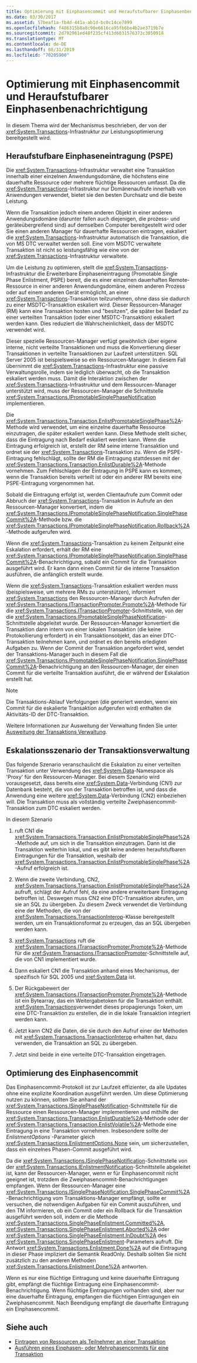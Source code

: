 ```yaml
---
title: Optimierung mit Einphasencommit und Heraufstufbarer Einphasenbenachrichtigung
ms.date: 03/30/2017
ms.assetid: 57beaf1a-fb4d-441a-ab1d-bc0c14ce7899
ms.openlocfilehash: f486315b8a8c90e6616ca95fb6be4b2ae3719b7e
ms.sourcegitcommit: 2d792961ed48f235cf413d6031576373c3050918
ms.translationtype: MT
ms.contentlocale: de-DE
ms.lasthandoff: 08/31/2019
ms.locfileid: "70205900"
---
```

# <a name="optimization-using-single-phase-commit-and-promotable-single-phase-notification"></a>Optimierung mit Einphasencommit und Heraufstufbarer Einphasenbenachrichtigung

In diesem Thema wird der Mechanismus beschrieben, der von der <xref:System.Transactions>-Infrastruktur zur Leistungsoptimierung bereitgestellt wird.

## <a name="promotable-single-phase-enlistment"></a>Heraufstufbare Einphaseneintragung (PSPE)

Die <xref:System.Transactions>-Infrastruktur verwaltet eine Transaktion innerhalb einer einzelnen Anwendungsdomäne, die höchstens eine dauerhafte Ressource oder mehrere flüchtige Ressourcen umfasst. Da die <xref:System.Transactions>-Infrastruktur nur Domänenaufrufe innerhalb von Anwendungen verwendet, bietet sie den besten Durchsatz und die beste Leistung.

Wenn die Transaktion jedoch einem anderen Objekt in einer anderen Anwendungsdomäne (darunter fallen auch diejenigen, die prozess- und geräteübergreifend sind) auf demselben Computer bereitgestellt wird oder Sie einen anderen Manager für dauerhafte Ressourcen eintragen, eskaliert die <xref:System.Transactions>-Infrastruktur automatisch die Transaktion, die von MS DTC verwaltet werden soll. Eine vom MSDTC verwaltete Transaktion ist nicht so leistungsfähig wie eine von der <xref:System.Transactions>-Infrastruktur verwaltete.

Um die Leistung zu optimieren, stellt die <xref:System.Transactions>-Infrastruktur die Erweiterbare Einphaseneintragung (Promotable Single Phase Enlistment, PSPE) bereit, die es einer einzelnen dauerhaften Remote-Ressource in einer anderen Anwendungsdomäne, einem anderen Prozess oder auf einem anderen Gerät ermöglicht, an einer <xref:System.Transactions>-Transaktion teilzunehmen, ohne dass sie dadurch zu einer MSDTC-Transaktion eskaliert wird. Dieser Ressourcen-Manager (RM) kann eine Transaktion hosten und "besitzen", die später bei Bedarf zu einer verteilten Transaktion (oder einer MSDTC-Transaktion) eskaliert werden kann. Dies reduziert die Wahrscheinlichkeit, dass der MSDTC verwendet wird.

Dieser spezielle Ressourcen-Manager verfügt gewöhnlich über eigene interne, nicht verteilte Transaktionen und muss die Konvertierung dieser Transaktionen in verteilte Transaktionen zur Laufzeit unterstützen. SQL Server 2005 ist beispielsweise so ein Ressourcen-Manager. In diesem Fall übernimmt die <xref:System.Transactions>-Infrastruktur eine passive Verwaltungsrolle, indem sie lediglich überwacht, ob die Transaktion eskaliert werden muss. Damit die Interaktion zwischen der <xref:System.Transactions>-Infrastruktur und dem Ressourcen-Manager unterstützt wird, muss der Ressourcen-Manager die Schnittstelle <xref:System.Transactions.IPromotableSinglePhaseNotification> implementieren.

Die <xref:System.Transactions.Transaction.EnlistPromotableSinglePhase%2A>-Methode wird verwendet, um eine einzelne dauerhafte Ressource einzutragen, die später eskaliert werden kann. Diese Methode stellt sicher, dass die Eintragung nach Bedarf eskaliert werden kann. Wenn die Eintragung erfolgreich ist, erstellt der RM seine interne Transaktion und ordnet sie der <xref:System.Transactions>-Transaktion zu. Wenn die PSPE-Eintragung fehlschlägt, sollte der RM die Eintragung stattdessen mit der <xref:System.Transactions.Transaction.EnlistDurable%2A>-Methode vornehmen. Zum Fehlschlagen der Eintragung in PSPE kann es kommen, wenn die Transaktion bereits verteilt ist oder ein anderer RM bereits eine PSPE-Eintragung vorgenommen hat.

Sobald die Eintragung erfolgt ist, werden Clientaufrufe zum Commit oder Abbruch der <xref:System.Transactions>-Transaktion in Aufrufe an den Ressourcen-Manager konvertiert, indem die <xref:System.Transactions.IPromotableSinglePhaseNotification.SinglePhaseCommit%2A>-Methode bzw. die <xref:System.Transactions.IPromotableSinglePhaseNotification.Rollback%2A>-Methode aufgerufen wird.

Wenn die <xref:System.Transactions>-Transaktion zu keinem Zeitpunkt eine Eskalation erfordert, erhält der RM eine <xref:System.Transactions.IPromotableSinglePhaseNotification.SinglePhaseCommit%2A>-Benachrichtigung, sobald ein Commit für die Transaktion ausgeführt wird. Er kann dann einen Commit für die interne Transaktion ausführen, die anfänglich erstellt wurde.

Wenn die <xref:System.Transactions>-Transaktion eskaliert werden muss (beispielsweise, um mehrere RMs zu unterstützen), informiert <xref:System.Transactions> den Ressourcen-Manager durch Aufrufen der <xref:System.Transactions.ITransactionPromoter.Promote%2A>-Methode für die <xref:System.Transactions.ITransactionPromoter>-Schnittstelle, von der die <xref:System.Transactions.IPromotableSinglePhaseNotification>-Schnittstelle abgeleitet wurde. Der Ressourcen-Manager konvertiert die Transaktion dann intern von einer lokalen Transaktion (die keine Protokollierung erfordert) in ein Transaktionsobjekt, das an einer DTC-Transaktion teilnehmen kann, und ordnet es den bereits erledigten Aufgaben zu. Wenn der Commit der Transaktion angefordert wird, sendet der Transaktions-Manager auch in diesem Fall die <xref:System.Transactions.IPromotableSinglePhaseNotification.SinglePhaseCommit%2A>-Benachrichtigung an den Ressourcen-Manager, der einen Commit für die verteilte Transaktion ausführt, die er während der Eskalation erstellt hat.

> [!NOTE]
> Die Transaktions-Ablauf Verfolgungen (die generiert werden, wenn ein Commit für die eskalierte Transaktion aufgerufen wird) enthalten die Aktivitäts-ID der DTC-Transaktion.

Weitere Informationen zur Ausweitung der Verwaltung finden Sie unter [Ausweitung der Transaktions Verwaltung](transaction-management-escalation.md).

## <a name="transaction-management-escalation-scenario"></a>Eskalationsszenario der Transaktionsverwaltung

Das folgende Szenario veranschaulicht die Eskalation zu einer verteilten Transaktion unter Verwendung des <xref:System.Data>-Namespace als 'Proxy' für den Ressourcen-Manager. Bei diesem Szenario wird vorausgesetzt, dass bereits eine <xref:System.Data>-Verbindung (CN1) zur Datenbank besteht, die von der Transaktion betroffen ist, und dass die Anwendung eine weitere <xref:System.Data>-Verbindung (CN2) einbeziehen will. Die Transaktion muss als vollständig verteilte Zweiphasencommit-Transaktion zum DTC eskaliert werden.

In diesem Szenario

1. ruft CN1 die <xref:System.Transactions.Transaction.EnlistPromotableSinglePhase%2A>-Methode auf, um sich in die Transaktion einzutragen. Dann ist die Transaktion weiterhin lokal, und es gibt keine anderen heraufstufbaren Eintragungen für die Transaktion, weshalb der <xref:System.Transactions.Transaction.EnlistPromotableSinglePhase%2A>-Aufruf erfolgreich ist.

2. Wenn die zweite Verbindung, CN2, <xref:System.Transactions.Transaction.EnlistPromotableSinglePhase%2A> aufruft, schlägt der Aufruf fehl, da eine andere erweiterbare Eintragung betroffen ist. Deswegen muss CN2 eine DTC-Transaktion abrufen, um sie an SQL zu übergeben. Zu diesem Zweck verwendet die Verbindung eine der Methoden, die von der <xref:System.Transactions.TransactionInterop>-Klasse bereitgestellt werden, um ein Transaktionsformat zu erzeugen, das an SQL übergeben werden kann.

3. <xref:System.Transactions> ruft die <xref:System.Transactions.ITransactionPromoter.Promote%2A>-Methode für die <xref:System.Transactions.ITransactionPromoter>-Schnittstelle auf, die von CN1 implementiert wurde.

4. Dann eskaliert CN1 die Transaktion anhand eines Mechanismus, der spezifisch für SQL 2005 und <xref:System.Data> ist.

5. Der Rückgabewert der <xref:System.Transactions.ITransactionPromoter.Promote%2A>-Methode ist ein Bytearray, das ein Weitergabetoken für die Transaktion enthält. <xref:System.Transactions>verwendet dieses propagierungs Token, um eine DTC-Transaktion zu erstellen, die in die lokale Transaktion integriert werden kann.

6. Jetzt kann CN2 die Daten, die sie durch den Aufruf einer der Methoden mit <xref:System.Transactions.TransactionInterop> erhalten hat, dazu verwenden, die Transaktion an SQL zu übergeben.

7. Jetzt sind beide in eine verteilte DTC-Transaktion eingetragen.

## <a name="single-phase-commit-optimization"></a>Optimierung des Einphasencommit

Das Einphasencommit-Protokoll ist zur Laufzeit effizienter, da alle Updates ohne eine explizite Koordination ausgeführt werden. Um diese Optimierung nutzen zu können, sollten Sie anhand der <xref:System.Transactions.ISinglePhaseNotification>-Schnittstelle für die Ressource einen Ressourcen-Manager implementieren und mithilfe der <xref:System.Transactions.Transaction.EnlistDurable%2A>-Methode oder der <xref:System.Transactions.Transaction.EnlistVolatile%2A>-Methode eine Eintragung in eine Transaktion vornehmen. Insbesondere sollte der *EnlistmentOptions* -Parameter gleich <xref:System.Transactions.EnlistmentOptions.None> sein, um sicherzustellen, dass ein einzelnes Phasen-Commit ausgeführt wird.

Da die <xref:System.Transactions.ISinglePhaseNotification>-Schnittstelle von der <xref:System.Transactions.IEnlistmentNotification>-Schnittstelle abgeleitet ist, kann der Ressourcen-Manager, wenn er für Einphasencommit nicht geeignet ist, trotzdem die Zweiphasencommit-Benachrichtigungen empfangen. Wenn der Ressourcen-Manager eine <xref:System.Transactions.ISinglePhaseNotification.SinglePhaseCommit%2A>-Benachrichtigung vom Transaktions-Manager empfängt, sollte er versuchen, die notwendigen Aufgaben für ein Commit auszuführen, und den TM informieren, ob ein Commit oder ein Rollback für die Transaktion ausgeführt werden soll, indem er die Methode <xref:System.Transactions.SinglePhaseEnlistment.Committed%2A>, <xref:System.Transactions.SinglePhaseEnlistment.Aborted%2A> oder <xref:System.Transactions.SinglePhaseEnlistment.InDoubt%2A> des <xref:System.Transactions.SinglePhaseEnlistment>-Parameters aufruft. Die Antwort <xref:System.Transactions.Enlistment.Done%2A> auf die Eintragung in dieser Phase impliziert die Semantik ReadOnly. Deshalb sollten Sie nicht zusätzlich zu den anderen Methoden <xref:System.Transactions.Enlistment.Done%2A> antworten.

Wenn es nur eine flüchtige Eintragung und keine dauerhafte Eintragung gibt, empfängt die flüchtige Eintragung eine Einphasencommit-Benachrichtigung. Wenn flüchtige Eintragungen vorhanden sind, aber nur eine dauerhafte Eintragung, empfangen die flüchtigen Eintragungen ein Zweiphasencommit. Nach Beendigung empfängt die dauerhafte Eintragung ein Einphasencommit.

## <a name="see-also"></a>Siehe auch

- [Eintragen von Ressourcen als Teilnehmer an einer Transaktion](enlisting-resources-as-participants-in-a-transaction.md)
- [Ausführen eines Einphasen- oder Mehrphasencommits für eine Transaktion](committing-a-transaction-in-single-phase-and-multi-phase.md)

